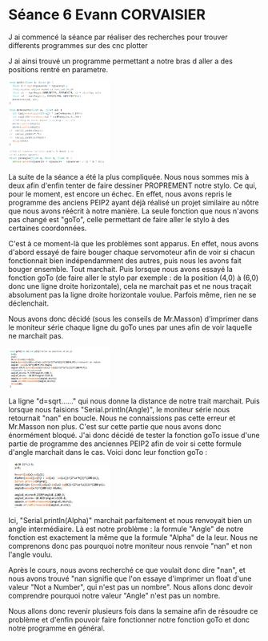 <h1>Séance 6 Evann CORVAISIER</h1>
<p>J ai commencé la séance par réaliser des recherches pour trouver differents programmes sur des cnc plotter<p>
<p>J ai ainsi trouvé un programme permettant a notre bras d aller a des positions rentré en parametre.<p>
  <img class="fit-picture"
     src="../Image/prog bras 11.png"
     alt="Fonction permettant d'aller a des positions preçise."
     width=40% height=10%>
<p>La suite de la séance a été la plus compliquée. Nous nous sommes mis à deux afin d'enfin tenter de faire dessiner PROPREMENT notre stylo. Ce qui, pour le moment, est encore un échec. En effet, nous avons repris le programme des anciens PEIP2 ayant déjà réalisé un projet similaire au nôtre que nous avons réécrit à notre manière. La seule fonction que nous n'avons pas changé est "goTo", celle permettant de faire aller le stylo à des certaines coordonnées.</p>
<p>C'est à ce moment-là que les problèmes sont apparus. En effet, nous avons d'abord essayé de faire bouger chaque servomoteur afin de voir si chacun fonctionnait bien indépendamment des autres, puis nous les avons fait bouger ensemble. Tout marchait. Puis lorsque nous avons essayé la fonction goTo (de faire aller le stylo par exemple : de la position (4,0) à (6,0) donc une ligne droite horizontale), cela ne marchait pas et ne nous traçait absolument pas la ligne droite horizontale voulue. Parfois même, rien ne se déclenchait.</p>
<p>Nous avons donc décidé (sous les conseils de Mr.Masson) d'imprimer dans le moniteur série chaque ligne du goTo unes par unes afin de voir laquelle ne marchait pas.</p>
<img class="fit-picture"
     src="../Image/Fonction goTo_EvannCharlotte.png"
     alt="Fonction goTo"
     width=40% height=10%>
<p>La ligne "d=sqrt......" qui nous donne la distance de notre trait marchait. Puis lorsque nous faisions "Serial.println(Angle)", le moniteur série nous retournait "nan" en boucle. Nous ne connaissions pas cette erreur et Mr.Masson non plus. C'est sur cette partie que nous avons donc énormément bloqué. J'ai donc décidé de tester la fonction goTo issue d'une partie de programme des anciennes PEIP2 afin de voir si cette formule d'angle marchait dans le cas. Voici donc leur fonction goTo :</p>
<img class="fit-picture"
     src="../Image/FonctiongoTo_AnciensPEIP2.png"
     alt="Fonction goTo"
     width=40% height=10%>
<p>Ici, "Serial.println(Alpha)" marchait parfaitement et nous renvoyait bien un angle intermédiaire. Là est notre problème : la formule "Angle" de notre fonction est exactement la même que la formule "Alpha" de la leur. Nous ne comprenons donc pas pourquoi notre moniteur nous renvoie "nan" et non l'angle voulu.</p>
<p>Après le cours, nous avons recherché ce que voulait donc dire "nan", et nous avons trouvé "nan signifie que l'on essaye d'imprimer un float d'une valeur "Not a Number", qui n'est pas un nombre". Nous allons donc devoir comprendre pourquoi notre valeur "Angle" n'est pas un nombre.</p>
<p>Nous allons donc revenir plusieurs fois dans la semaine afin de résoudre ce problème et d'enfin pouvoir faire fonctionner notre fonction goTo et donc notre programme en général.</p>
